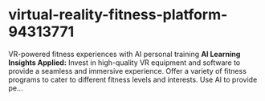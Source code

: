 # virtual-reality-fitness-platform-94313771
VR-powered fitness experiences with AI personal training  **AI Learning Insights Applied:**  Invest in high-quality VR equipment and software to provide a seamless and immersive experience.  Offer a variety of fitness programs to cater to different fitness levels and interests.  Use AI to provide pe...
